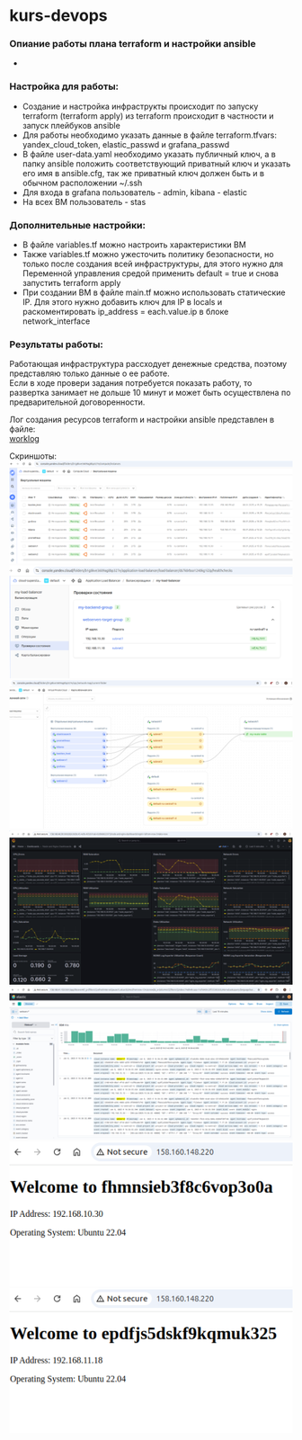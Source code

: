 # kurs-devops

### Опиание работы плана terraform и настройки ansible  
-

### Настройка для работы:  
- Создание и настройка инфраструкты происходит по запуску terraform (terraform apply) из terraform происходит в частности и запуск плейбуков ansible
- Для работы необходимо указать данные в файле terraform.tfvars: yandex_cloud_token, elastic_passwd и grafana_passwd
- В файле user-data.yaml необходимо указать публичный ключ, а в папку ansible положить соответствующий приватный ключ и указать его имя в ansible.cfg, так же приватный ключ должен быть и в обычном расположении ~/.ssh
- Для входа в grafana пользователь - admin, kibana - elastic
- На всех ВМ пользователь - stas

### Дополнительные настройки:  
- В файле variables.tf можно настроить характеристики ВМ
- Также variables.tf можно ужесточить политику безопасности, но только после создания всей инфраструктуры, для этого нужно для Переменной управления средой применить default = true и снова запустить terraform apply
- При создании ВМ в файле main.tf можно использовать статические IP. Для этого нужно добавить ключ для IP в locals и раскоментировать ip_address = each.value.ip в блоке network_interface

### Результаты работы:
Работающая инфраструктура рассходует денежные средства, поэтому представляю только данные о ее работе.  
Если в ходе провери задания потребуется показать работу, то развертка занимает не дольше 10 минут и может быть осуществлена по предварительной договоренности.  

Лог создания ресурсов terraform и настройки ansible представлен в файле:  
[worklog](results/worklog)  

Скриншоты:
![VM](results/VM.png)
![ALB](results/ALB.png)
![VPC](results/VPC.png)
![grafana](results/grafana.png)
![kibana.png](results/kibana.png)
![webserv1](results/webserv1.png)
![webserv2](results/webserv2.png)
